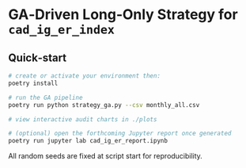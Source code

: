 # GA‑Driven Long‑Only Strategy for `cad_ig_er_index`

## Quick‑start

```bash
# create or activate your environment then:
poetry install

# run the GA pipeline
poetry run python strategy_ga.py --csv monthly_all.csv

# view interactive audit charts in ./plots

# (optional) open the forthcoming Jupyter report once generated
poetry run jupyter lab cad_ig_er_report.ipynb
```

All random seeds are fixed at script start for reproducibility.
